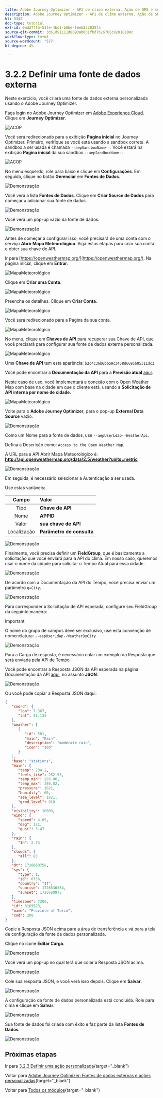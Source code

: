 ```yaml
---
title: Adobe Journey Optimizer - API de clima externa, Ação de SMS e muito mais - Definir uma fonte de dados externa
description: Adobe Journey Optimizer - API de clima externa, Ação de SMS e muito mais - Definir uma fonte de dados externa
kt: 5342
doc-type: tutorial
exl-id: 0ad27ffb-51fe-4bd1-b0be-feeb232039fa
source-git-commit: 3d61d91111d8693ab031fbd7b26706c02818108c
workflow-type: tm+mt
source-wordcount: '577'
ht-degree: 4%

---
```


# 3.2.2 Definir uma fonte de dados externa

Neste exercício, você criará uma fonte de dados externa personalizada usando o Adobe Journey Optimizer.

Faça login no Adobe Journey Optimizer em [Adobe Experience Cloud](https://experience.adobe.com). Clique em **Journey Optimizer**.

![ACOP](./../../../../modules/delivery-activation/ajo-b2c/ajob2c-1/images/acophome.png)

Você será redirecionado para a exibição **Página inicial** no Journey Optimizer. Primeiro, verifique se você está usando a sandbox correta. A sandbox a ser usada é chamada `--aepSandboxName--`. Você estará na exibição **Página inicial** da sua sandbox `--aepSandboxName--`.

![ACOP](./../../../../modules/delivery-activation/ajo-b2c/ajob2c-1/images/acoptriglp.png)

No menu esquerdo, role para baixo e clique em **Configurações**. Em seguida, clique no botão **Gerenciar** em **Fontes de Dados**.

![Demonstração](./images/menudatasources.png)

Você verá a lista **Fontes de Dados**.
Clique em **Criar Source de Dados** para começar a adicionar sua fonte de dados.

![Demonstração](./images/dshome.png)

Você verá um pop-up vazio da fonte de dados.

![Demonstração](./images/emptyds.png)

Antes de começar a configurar isso, você precisará de uma conta com o serviço **Abrir Mapa Meteorológico**. Siga estas etapas para criar sua conta e obter sua chave de API.

Ir para [https://openweathermap.org/](https://openweathermap.org/). Na página inicial, clique em **Entrar**.

![MapaMeteorológico](./images/owm.png)

Clique em **Criar uma Conta**.

![MapaMeteorológico](./images/owm1.png)

Preencha os detalhes. Clique em **Criar Conta**.

![MapaMeteorológico](./images/owm2.png)

Você será redirecionado para a Página da sua conta.

![MapaMeteorológico](./images/owm4.png)

No menu, clique em **Chaves de API** para recuperar sua Chave de API, que você precisará para configurar sua fonte de dados externa personalizada.

![MapaMeteorológico](./images/owm5.png)

Uma **Chave de API** tem esta aparência: `b2c4c36b6bb59c3458d6686b05311dc3`.

Você pode encontrar a **Documentação da API** para a **Previsão atual** [aqui](https://openweathermap.org/current).

Neste caso de uso, você implementará a conexão com o Open Weather Map com base na cidade em que o cliente está, usando a **Solicitação de API interna por nome de cidade**.

![MapaMeteorológico](./images/owm6.png)

Volte para o **Adobe Journey Optimizer**, para o pop-up **External Data Source** vazio.

![Demonstração](./images/emptyds.png)

Como um Nome para a fonte de dados, use `--aepUserLdap--WeatherApi`.

Defina a Descrição como: `Access to the Open Weather Map`.

A URL para a API Abrir Mapa Meteorológico é: **http://api.openweathermap.org/data/2.5/weather?units=metric**

![Demonstração](./images/dsname.png)

Em seguida, é necessário selecionar a Autenticação a ser usada.

Use estas variáveis:

| Campo | Valor |
|:-----------------------:| :-----------------------|
| Tipo | **Chave de API** |
| Nome | **APPID** |
| Valor | **sua chave de API** |
| Localização | **Parâmetro de consulta** |

![Demonstração](./images/dsauth.png)

Finalmente, você precisa definir um **FieldGroup**, que é basicamente a solicitação que você enviará para a API do clima. Em nosso caso, queremos usar o nome da cidade para solicitar o Tempo Atual para essa cidade.

![Demonstração](./images/fg.png)

De acordo com a Documentação da API do Tempo, você precisa enviar um parâmetro `q=City`.

![Demonstração](./images/owmapi.png)

Para corresponder à Solicitação de API esperada, configure seu FieldGroup da seguinte maneira:

>[!IMPORTANT]
>
>O nome do grupo de campos deve ser exclusivo, use esta convenção de nomenclatura: `--aepUserLdap--WeatherByCity`

![Demonstração](./images/fg1.png)

Para a Carga de resposta, é necessário colar um exemplo da Resposta que será enviada pela API de Tempo.

Você pode encontrar a Resposta JSON da API esperada na página Documentação da API [aqui](https://openweathermap.org/current), no assunto **JSON**.

![Demonstração](./images/owmapi1.png)

Ou você pode copiar a Resposta JSON daqui:

```json
{
   "coord": {
      "lon": 7.367,
      "lat": 45.133
   },
   "weather": [
      {
         "id": 501,
         "main": "Rain",
         "description": "moderate rain",
         "icon": "10d"
      }
   ],
   "base": "stations",
   "main": {
      "temp": 284.2,
      "feels_like": 282.93,
      "temp_min": 283.06,
      "temp_max": 286.82,
      "pressure": 1021,
      "humidity": 60,
      "sea_level": 1021,
      "grnd_level": 910
   },
   "visibility": 10000,
   "wind": {
      "speed": 4.09,
      "deg": 121,
      "gust": 3.47
   },
   "rain": {
      "1h": 2.73
   },
   "clouds": {
      "all": 83
   },
   "dt": 1726660758,
   "sys": {
      "type": 1,
      "id": 6736,
      "country": "IT",
      "sunrise": 1726636384,
      "sunset": 1726680975
   },
   "timezone": 7200,
   "id": 3165523,
   "name": "Province of Turin",
   "cod": 200
}    
```

Copie a Resposta JSON acima para a área de transferência e vá para a tela de configuração da fonte de dados personalizada.

Clique no ícone **Editar Carga**.

![Demonstração](./images/owmapi2.png)

Você verá um pop-up no qual terá que colar a Resposta JSON acima.

![Demonstração](./images/owmapi3.png)

Cole sua resposta JSON, e você verá isso depois. Clique em **Salvar**.

![Demonstração](./images/owmapi4.png)

A configuração da fonte de dados personalizada está concluída. Role para cima e clique em **Salvar**.

![Demonstração](./images/dssave.png)

Sua fonte de dados foi criada com êxito e faz parte da lista **Fontes de Dados**.

![Demonstração](./images/dslist.png)

## Próximas etapas

Ir para [3.2.3 Definir uma ação personalizada](./ex3.md){target="_blank"}

Voltar para [Adobe Journey Optimizer: Fontes de dados externas e ações personalizadas](journey-orchestration-external-weather-api-sms.md){target="_blank"}

Voltar para [Todos os módulos](./../../../../overview.md){target="_blank"}
